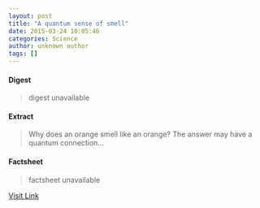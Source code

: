 ```yaml
---
layout: post
title: "A quantum sense of smell"
date: 2015-03-24 10:05:46
categories: Science
author: unknown author
tags: []
---
```



#### Digest
>digest unavailable

#### Extract
>Why does an orange smell like an orange? The answer may have a quantum connection...

#### Factsheet
>factsheet unavailable

[Visit Link](http://feedproxy.google.com/~r/PhysicsWorld/~3/KfoH0WS60Qg/a-quantum-sense-of-smell)


